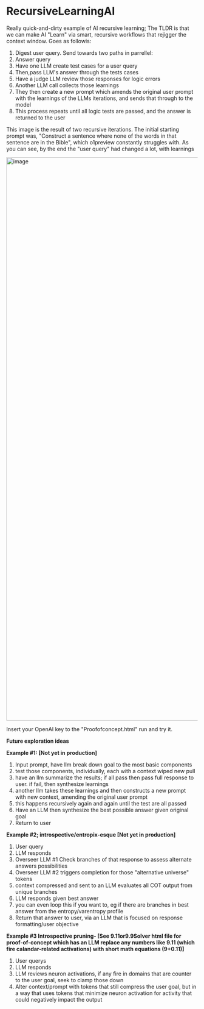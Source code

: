 # RecursiveLearningAI
Really quick-and-dirty example of AI recursive learning; The TLDR is that we can make AI "Learn" via smart, recursive workflows that rejigger the context window.  Goes as followis:

1. Digest user query. Send towards two paths in parrellel:
2. Answer query
3. Have one LLM create test cases for a user query
4. Then,pass LLM's answer through the tests cases
5. Have a judge LLM review those responses for logic errors
6. Another LLM call collects those learnings
7. They then create a new prompt which amends the original user prompt with the learnings of the LLMs iterations, and sends that through to the model
8. This process repeats until all logic tests are passed, and the answer is returned to the user

This image is the result of two recursive iterations. The initial starting prompt was, "Construct a sentence where none of the words in that sentence are in the Bible", which o1preview constantly struggles with. As you can see, by the end the "user query" had changed a lot, with learnings 

<img width="1479" alt="image" src="https://github.com/user-attachments/assets/8c637b0d-6150-44a0-9c06-48a8352cfe51">

Insert your OpenAI key to the "Proofofconcept.html" run and try it.

 **Future exploration ideas**

**Example #1: [Not yet in production]**

1. Input prompt, have llm break down goal to the most basic components 
2. test those components, individually, each with a context wiped new pull 
3. have an llm summarize the results; if all pass then pass full response to user. if fail, then synthesize learnings 
4. another llm takes these learnings and then constructs a new prompt with new context, amending the original user prompt 
5. this happens recursively again and again until the test are all passed
6. Have an LLM then synthesize the best possible answer given original goal
7. Return to user

**Example #2; introspective/entropix-esque [Not yet in production]**
1. User query
2.  LLM responds
3. Overseer LLM #1 Check branches of that response to assess alternate answers possibilities
4. Overseer LLM #2 triggers completion  for those "alternative universe" tokens 
5. context compressed and sent to an  LLM evaluates all COT output from unique branches 
6. LLM responds given best answer
7. you can even loop this if you want to, eg if there are branches in best answer from the entropy/varentropy profile
8. Return that answer to user, via an LLM that is focused on response formatting/user objective

**Example #3 Introspective pruning- [See 9.11or9.9Solver html file for proof-of-concept which has an LLM replace any numbers like 9.11 (which fire calandar-related activations) with short math equations (9+0.11)]**
1. User querys
2. LLM responds
3. LLM reviews neuron activations, if any fire in domains that are counter to the user goal, seek to clamp those down
4. Alter context/prompt with tokens that still compress the user goal, but in a way that uses tokens that minimize neuron activation for activity that could negatively impact the output
